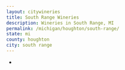```yaml
---
layout: citywineries
title: South Range Wineries
description: Wineries in South Range, MI
permalink: /michigan/houghton/south-range/
state: mi
county: houghton
city: south range
---
```

-
